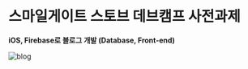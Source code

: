 # 스마일게이트 스토브 데브캠프 사전과제

**iOS, Firebase로 블로그 개발 (Database, Front-end)**

![blog](https://user-images.githubusercontent.com/29334434/140451565-19996487-eca7-4b02-b8e5-10551a2d3bf0.gif)